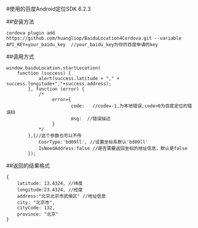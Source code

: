 #使用的百度Android定位SDK 6.2.3 
       
##安装方法

    cordova plugin add https://github.com/huangliop/BaiduLocation4Cordova.git --variable API_KEY=your_baidu_key  //your_baidu_key为你的百度申请的key

##调用方式  

    window.baiduLocation.startLocation(  
        function (success) {  
                alert(success.latitude + "," + success.longitude+","+success.address);  
            }, function (error) {  
                /*
                     error={
                            code:   //code=-1,为本地错误,code>0为百度定位的错误码
                            msg:  //错误描述
                     }
                */
            },{//这个参数也可以不传  
                CoorType:'bd09ll', //设置坐标系默认'bd09ll'  
                IsNeedAddress:false //是否需要返回坐标的地址信息，默认是false  
            });    

##返回的结果格式    

    {  
        latitude: 13.4324, //纬度  
        longitude:23.4324, //经度  
        address:"北京北京市武侯区" //地址信息
        city: "北京市",
        cityCode: 132, 
        province: "北京"
    }
